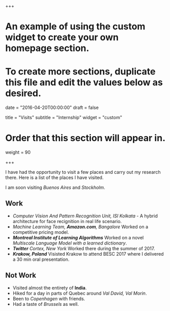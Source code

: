 +++
# An example of using the custom widget to create your own homepage section.
# To create more sections, duplicate this file and edit the values below as desired.

date = "2016-04-20T00:00:00"
draft = false

title = "Visits"
subtitle = "Internship"
widget = "custom"
# Order that this section will appear in.
weight = 90

+++


I have had the opportunity to visit a few places and carry out my research there. Here is a list of the places I have visited.

I am soon visiting _Buenos Aires_ and _Stockholm_.
## __Work__

- *Computer Vision And Pattern Recognition Unit, ISI Kolkata* - A hybrid architecture for face recignition in real life scenario.
- *Machine Learning Team, __Amazon.com__, Bangalore* Worked on a competitive pricing model.
- *__Montreal Institute of Learning Algorithms__* Worked on a novel *Multiscale Language Model with a learned dictionary*.
- *__Twitter__ Cortex, New York* Worked there during the summer of 2017.
- *__Krakow, Poland__* Visisted Krakow to attend BESC 2017 where I delivered a 30 min oral presentation.

## __Not Work__

- Visited almost the entirety of  __India__.
- Hiked for a day in parts of Quebec around *Val David, Val Morin*.
- Been to *Copenhagen* with friends.
- Had a taste of *Brussels* as well.